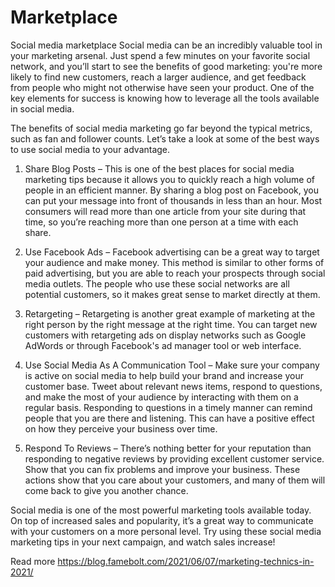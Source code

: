 # Marketplace
Social media marketplace
Social media can be an incredibly valuable tool in your marketing arsenal. Just spend a few minutes on your favorite social network, and you’ll start to see the benefits of good marketing: you're more likely to find new customers, reach a larger audience, and get feedback from people who might not otherwise have seen your product. One of the key elements for success is knowing how to leverage all the tools available in social media.



The benefits of social media marketing go far beyond the typical metrics, such as fan and follower counts. Let’s take a look at some of the best ways to use social media to your advantage.



1. Share Blog Posts – This is one of the best places for social media marketing tips because it allows you to quickly reach a high volume of people in an efficient manner. By sharing a blog post on Facebook, you can put your message into front of thousands in less than an hour. Most consumers will read more than one article from your site during that time, so you’re reaching more than one person at a time with each share.



2. Use Facebook Ads – Facebook advertising can be a great way to target your audience and make money. This method is similar to other forms of paid advertising, but you are able to reach your prospects through social media outlets. The people who use these social networks are all potential customers, so it makes great sense to market directly at them.



3. Retargeting – Retargeting is another great example of marketing at the right person by the right message at the right time. You can target new customers with retargeting ads on display networks such as Google AdWords or through Facebook's ad manager tool or web interface.



4. Use Social Media As A Communication Tool – Make sure your company is active on social media to help build your brand and increase your customer base. Tweet about relevant news items, respond to questions, and make the most of your audience by interacting with them on a regular basis. Responding to questions in a timely manner can remind people that you are there and listening. This can have a positive effect on how they perceive your business over time.



5. Respond To Reviews – There’s nothing better for your reputation than responding to negative reviews by providing excellent customer service. Show that you can fix problems and improve your business. These actions show that you care about your customers, and many of them will come back to give you another chance.



Social media is one of the most powerful marketing tools available today. On top of increased sales and popularity, it’s a great way to communicate with your customers on a more personal level. Try using these social media marketing tips in your next campaign, and watch sales increase!

Read more https://blog.famebolt.com/2021/06/07/marketing-technics-in-2021/

